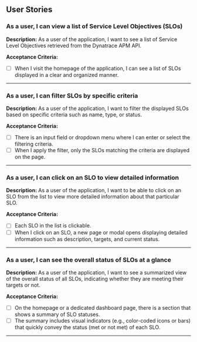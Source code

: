 ## User Stories

### As a user, I can view a list of Service Level Objectives (SLOs)

**Description:** 
As a user of the application, I want to see a list of Service Level Objectives retrieved from the Dynatrace APM API.

**Acceptance Criteria:**
- [ ] When I visit the homepage of the application, I can see a list of SLOs displayed in a clear and organized manner.

---

### As a user, I can filter SLOs by specific criteria

**Description:** 
As a user of the application, I want to filter the displayed SLOs based on specific criteria such as name, type, or status.

**Acceptance Criteria:**
- [ ] There is an input field or dropdown menu where I can enter or select the filtering criteria.
- [ ] When I apply the filter, only the SLOs matching the criteria are displayed on the page.

---

### As a user, I can click on an SLO to view detailed information

**Description:** 
As a user of the application, I want to be able to click on an SLO from the list to view more detailed information about that particular SLO.

**Acceptance Criteria:**
- [ ] Each SLO in the list is clickable.
- [ ] When I click on an SLO, a new page or modal opens displaying detailed information such as description, targets, and current status.

---

### As a user, I can see the overall status of SLOs at a glance

**Description:** 
As a user of the application, I want to see a summarized view of the overall status of all SLOs, indicating whether they are meeting their targets or not.

**Acceptance Criteria:**
- [ ] On the homepage or a dedicated dashboard page, there is a section that shows a summary of SLO statuses.
- [ ] The summary includes visual indicators (e.g., color-coded icons or bars) that quickly convey the status (met or not met) of each SLO.

---